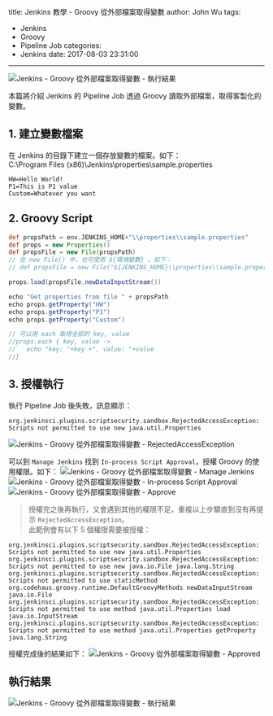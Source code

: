 title: Jenkins 教學 - Groovy 從外部檔案取得變數
author: John Wu
tags:
  - Jenkins
  - Groovy
  - Pipeline Job
categories:
  - Jenkins
date: 2017-08-03 23:31:00
---

![Jenkins - Groovy 從外部檔案取得變數 - 執行結果](/images/pasted-272.png)

本篇將介紹 Jenkins 的 Pipeline Job 透過 Groovy 讀取外部檔案，取得客製化的變數。  

<!-- more -->

## 1. 建立變數檔案

在 Jenkins 的目錄下建立一個存放變數的檔案。如下：  
C:\Program Files (x86)\Jenkins\properties\sample.properties
```
HW=Hello World!
P1=This is P1 value
Custom=Whatever you want
```

## 2. Groovy Script

```groovy
def propsPath = env.JENKINS_HOME+"\\properties\\sample.properties"
def props = new Properties()
def propsFile = new File(propsPath)
// 在 new File() 中，也可使用 ${環境變數} 。如下：
// def propsFile = new File("${JENKINS_HOME}\\properties\\sample.properties")

props.load(propsFile.newDataInputStream())

echo "Get properties from file " + propsPath
echo props.getProperty("HW")
echo props.getProperty("P1")
echo props.getProperty("Custom")

// 可以用 each 取得全部的 key, value
//props.each { key, value ->
//   echo "key: "+key +", value: "+value
//}
```

## 3. 授權執行

執行 Pipeline Job 後失敗，訊息顯示：
```
org.jenkinsci.plugins.scriptsecurity.sandbox.RejectedAccessException: Scripts not permitted to use new java.util.Properties
```
![Jenkins - Groovy 從外部檔案取得變數 - RejectedAccessException](/images/pasted-271.png)

可以到 `Manage Jenkins` 找到 `In-process Script Approval`，授權 Groovy 的使用權限。如下：
![Jenkins - Groovy 從外部檔案取得變數 - Manage Jenkins](/images/pasted-267.png)
![Jenkins - Groovy 從外部檔案取得變數 - In-process Script Approval](/images/pasted-268.png)
![Jenkins - Groovy 從外部檔案取得變數 - Approve](/images/pasted-269.png)

> 授權完之後再執行，又會遇到其他的權限不足，重複以上步驟直到沒有再提示 `RejectedAccessException`。  
> 此範例會有以下 5 個權限需要被授權：
```
org.jenkinsci.plugins.scriptsecurity.sandbox.RejectedAccessException: Scripts not permitted to use new java.util.Properties
org.jenkinsci.plugins.scriptsecurity.sandbox.RejectedAccessException: Scripts not permitted to use new java.io.File java.lang.String
org.jenkinsci.plugins.scriptsecurity.sandbox.RejectedAccessException: Scripts not permitted to use staticMethod org.codehaus.groovy.runtime.DefaultGroovyMethods newDataInputStream java.io.File
org.jenkinsci.plugins.scriptsecurity.sandbox.RejectedAccessException: Scripts not permitted to use method java.util.Properties load java.io.InputStream
org.jenkinsci.plugins.scriptsecurity.sandbox.RejectedAccessException: Scripts not permitted to use method java.util.Properties getProperty java.lang.String
```

授權完成後的結果如下：
![Jenkins - Groovy 從外部檔案取得變數 - Approved](/images/pasted-270.png)

## 執行結果

![Jenkins - Groovy 從外部檔案取得變數 - 執行結果](/images/pasted-272.png)